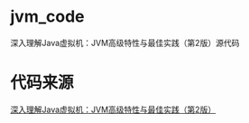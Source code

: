 # jvm_code
深入理解Java虚拟机：JVM高级特性与最佳实践（第2版）源代码

# 代码来源
[深入理解Java虚拟机：JVM高级特性与最佳实践（第2版）](http://www.hzbook.com/Books/7049.html)
